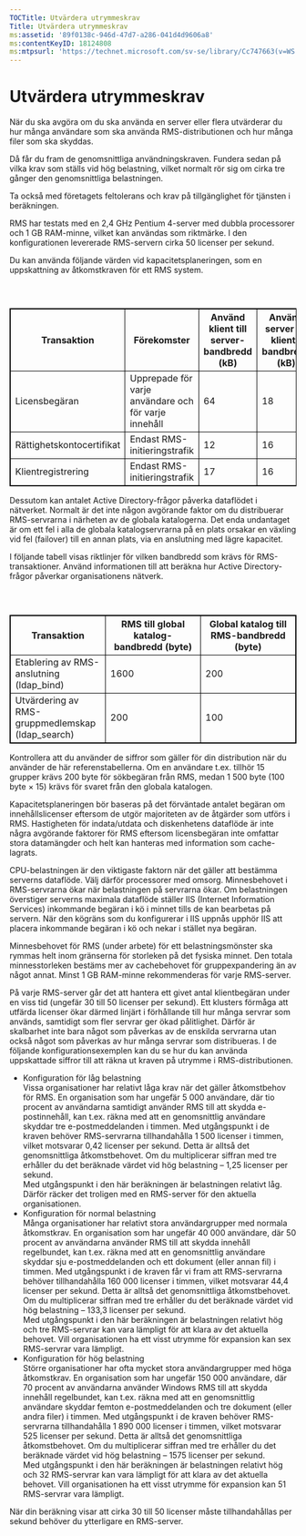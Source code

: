 ```yaml
---
TOCTitle: Utvärdera utrymmeskrav
Title: Utvärdera utrymmeskrav
ms:assetid: '89f0138c-946d-47d7-a286-041d4d9606a8'
ms:contentKeyID: 18124808
ms:mtpsurl: 'https://technet.microsoft.com/sv-se/library/Cc747663(v=WS.10)'
---
```


Utvärdera utrymmeskrav
======================

När du ska avgöra om du ska använda en server eller flera utvärderar du hur många användare som ska använda RMS-distributionen och hur många filer som ska skyddas.

Då får du fram de genomsnittliga användningskraven. Fundera sedan på vilka krav som ställs vid hög belastning, vilket normalt rör sig om cirka tre gånger den genomsnittliga belastningen.

Ta också med företagets feltolerans och krav på tillgänglighet för tjänsten i beräkningen.

RMS har testats med en 2,4 GHz Pentium 4-server med dubbla processorer och 1 GB RAM-minne, vilket kan användas som riktmärke. I den konfigurationen levererade RMS-servern cirka 50 licenser per sekund.

Du kan använda följande värden vid kapacitetsplaneringen, som en uppskattning av åtkomstkraven för ett RMS system.

###  

 
<table style="border:1px solid black;">
<colgroup>
<col width="25%" />
<col width="25%" />
<col width="25%" />
<col width="25%" />
</colgroup>
<thead>
<tr class="header">
<th style="border:1px solid black;" >Transaktion</th>
<th style="border:1px solid black;" >Förekomster</th>
<th style="border:1px solid black;" >Använd klient till server-bandbredd (kB)</th>
<th style="border:1px solid black;" >Använd server till klient-bandbredd (kB)</th>
</tr>
</thead>
<tbody>
<tr class="odd">
<td style="border:1px solid black;">Licensbegäran</td>
<td style="border:1px solid black;">Upprepade för varje användare och för varje innehåll</td>
<td style="border:1px solid black;">64</td>
<td style="border:1px solid black;">18</td>
</tr>
<tr class="even">
<td style="border:1px solid black;">Rättighetskontocertifikat</td>
<td style="border:1px solid black;">Endast RMS-initieringstrafik</td>
<td style="border:1px solid black;">12</td>
<td style="border:1px solid black;">16</td>
</tr>
<tr class="odd">
<td style="border:1px solid black;">Klientregistrering</td>
<td style="border:1px solid black;">Endast RMS-initieringstrafik</td>
<td style="border:1px solid black;">17</td>
<td style="border:1px solid black;">16</td>
</tr>
</tbody>
</table>
  
Dessutom kan antalet Active Directory-frågor påverka dataflödet i nätverket. Normalt är det inte någon avgörande faktor om du distribuerar RMS-servrarna i närheten av de globala katalogerna. Det enda undantaget är om ett fel i alla de globala katalogservrarna på en plats orsakar en växling vid fel (failover) till en annan plats, via en anslutning med lägre kapacitet.
  
I följande tabell visas riktlinjer för vilken bandbredd som krävs för RMS-transaktioner. Använd informationen till att beräkna hur Active Directory-frågor påverkar organisationens nätverk.
  
###  

 
<table style="border:1px solid black;">
<colgroup>
<col width="33%" />
<col width="33%" />
<col width="33%" />
</colgroup>
<thead>
<tr class="header">
<th style="border:1px solid black;" >Transaktion</th>
<th style="border:1px solid black;" >RMS till global katalog-bandbredd (byte)</th>
<th style="border:1px solid black;" >Global katalog till RMS-bandbredd (byte)</th>
</tr>
</thead>
<tbody>
<tr class="odd">
<td style="border:1px solid black;">Etablering av RMS-anslutning (ldap_bind)</td>
<td style="border:1px solid black;">1600</td>
<td style="border:1px solid black;">200</td>
</tr>
<tr class="even">
<td style="border:1px solid black;">Utvärdering av RMS-gruppmedlemskap (ldap_search)</td>
<td style="border:1px solid black;">200</td>
<td style="border:1px solid black;">100</td>
</tr>
</tbody>
</table>
  
Kontrollera att du använder de siffror som gäller för din distribution när du använder de här referenstabellerna. Om en användare t.ex. tillhör 15 grupper krävs 200 byte för sökbegäran från RMS, medan 1 500 byte (100 byte × 15) krävs för svaret från den globala katalogen.
  
Kapacitetsplaneringen bör baseras på det förväntade antalet begäran om innehållslicenser eftersom de utgör majoriteten av de åtgärder som utförs i RMS. Hastigheten för indata/utdata och diskenhetens dataflöde är inte några avgörande faktorer för RMS eftersom licensbegäran inte omfattar stora datamängder och helt kan hanteras med information som cache-lagrats.
  
CPU-belastningen är den viktigaste faktorn när det gäller att bestämma serverns dataflöde. Välj därför processorer med omsorg. Minnesbehovet i RMS-servrarna ökar när belastningen på servrarna ökar. Om belastningen överstiger serverns maximala dataflöde ställer IIS (Internet Information Services) inkommande begäran i kö i minnet tills de kan bearbetas på servern. När den kögräns som du konfigurerar i IIS uppnås upphör IIS att placera inkommande begäran i kö och nekar i stället nya begäran.
  
Minnesbehovet för RMS (under arbete) för ett belastningsmönster ska rymmas helt inom gränserna för storleken på det fysiska minnet. Den totala minnesstorleken bestäms mer av cachebehovet för gruppexpandering än av något annat. Minst 1 GB RAM-minne rekommenderas för varje RMS-server.
  
På varje RMS-server går det att hantera ett givet antal klientbegäran under en viss tid (ungefär 30 till 50 licenser per sekund). Ett klusters förmåga att utfärda licenser ökar därmed linjärt i förhållande till hur många servrar som används, samtidigt som fler servrar ger ökad pålitlighet. Därför är skalbarhet inte bara något som påverkas av de enskilda servrarna utan också något som påverkas av hur många servrar som distribueras. I de följande konfigurationsexemplen kan du se hur du kan använda uppskattade siffror till att räkna ut kraven på utrymme i RMS-distributionen.
  
-   Konfiguration för låg belastning  
    Vissa organisationer har relativt låga krav när det gäller åtkomstbehov för RMS. En organisation som har ungefär 5 000 användare, där tio procent av användarna samtidigt använder RMS till att skydda e-postinnehåll, kan t.ex. räkna med att en genomsnittlig användare skyddar tre e-postmeddelanden i timmen. Med utgångspunkt i de kraven behöver RMS-servrarna tillhandahålla 1 500 licenser i timmen, vilket motsvarar 0,42 licenser per sekund. Detta är alltså det genomsnittliga åtkomstbehovet. Om du multiplicerar siffran med tre erhåller du det beräknade värdet vid hög belastning – 1,25 licenser per sekund.  
    Med utgångspunkt i den här beräkningen är belastningen relativt låg. Därför räcker det troligen med en RMS-server för den aktuella organisationen.  
-   Konfiguration för normal belastning  
    Många organisationer har relativt stora användargrupper med normala åtkomstkrav. En organisation som har ungefär 40 000 användare, där 50 procent av användarna använder RMS till att skydda innehåll regelbundet, kan t.ex. räkna med att en genomsnittlig användare skyddar sju e-postmeddelanden och ett dokument (eller annan fil) i timmen. Med utgångspunkt i de kraven får vi fram att RMS-servrarna behöver tillhandahålla 160 000 licenser i timmen, vilket motsvarar 44,4 licenser per sekund. Detta är alltså det genomsnittliga åtkomstbehovet. Om du multiplicerar siffran med tre erhåller du det beräknade värdet vid hög belastning – 133,3 licenser per sekund.  
    Med utgångspunkt i den här beräkningen är belastningen relativt hög och tre RMS-servrar kan vara lämpligt för att klara av det aktuella behovet. Vill organisationen ha ett visst utrymme för expansion kan sex RMS-servrar vara lämpligt.  
-   Konfiguration för hög belastning  
    Större organisationer har ofta mycket stora användargrupper med höga åtkomstkrav. En organisation som har ungefär 150 000 användare, där 70 procent av användarna använder Windows RMS till att skydda innehåll regelbundet, kan t.ex. räkna med att en genomsnittlig användare skyddar femton e-postmeddelanden och tre dokument (eller andra filer) i timmen. Med utgångspunkt i de kraven behöver RMS-servrarna tillhandahålla 1 890 000 licenser i timmen, vilket motsvarar 525 licenser per sekund. Detta är alltså det genomsnittliga åtkomstbehovet. Om du multiplicerar siffran med tre erhåller du det beräknade värdet vid hög belastning – 1575 licenser per sekund.  
    Med utgångspunkt i den här beräkningen är belastningen relativt hög och 32 RMS-servrar kan vara lämpligt för att klara av det aktuella behovet. Vill organisationen ha ett visst utrymme för expansion kan 51 RMS-servrar vara lämpligt.
  
När din beräkning visar att cirka 30 till 50 licenser måste tillhandahållas per sekund behöver du ytterligare en RMS-server.
